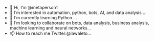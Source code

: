 - 👋 Hi, I’m @metaperson1
- 👀 I’m interested in automation, python, bots, AI, and data analysis ...
- 🌱 I’m currently learning Python ...
- 💞️ I’m looking to collaborate on bots, data analysis, business analysis, machine learning and neural networks...
- 📫 How to reach me Twitter:@lawaleto...

<!---
metaperson1/metaperson1 is a ✨ special ✨ repository because its `README.md` (this file) appears on your GitHub profile.
You can click the Preview link to take a look at your changes.
--->
